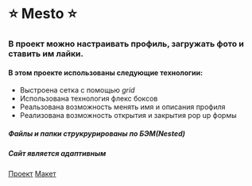 # :star: Mesto :star:

### В проект можно настраивать профиль, загружать фото и ставить им лайки.

#### В этом проекте использованы следующие технологии:
* Выстроена сетка с помощью _grid_
* Использована технология флекс боксов
* Реальзована возможность менять имя и описания профиля
* Реализована возможность открытия и закрытия pop up формы

##### Файлы и папки струкрурированы по БЭМ(Nested)

##### Сайт является адаптивным


[Проект](https://barossu.github.io/mesto/)
[Макет](https://www.figma.com/file/2cn9N9jSkmxD84oJik7xL7/JavaScript.-Sprint-4?node-id=0%3A1)

